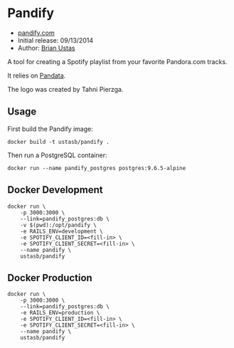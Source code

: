 # Pandify

- [pandify.com](http://pandify.com)
- Initial release: 09/13/2014
- Author: [Brian Ustas](http://brianustas.com)

A tool for creating a Spotify playlist from your favorite Pandora.com tracks.

It relies on [Pandata](http://github.com/ustasb/pandata).

The logo was created by Tahni Pierzga.

## Usage

First build the Pandify image:

    docker build -t ustasb/pandify .

Then run a PostgreSQL container:

    docker run --name pandify_postgres postgres:9.6.5-alpine

## Docker Development

    docker run \
        -p 3000:3000 \
        --link=pandify_postgres:db \
        -v $(pwd):/opt/pandify \
        -e RAILS_ENV=development \
        -e SPOTIFY_CLIENT_ID=<fill-in> \
        -e SPOTIFY_CLIENT_SECRET=<fill-in> \
        --name pandify \
        ustasb/pandify

## Docker Production

    docker run \
        -p 3000:3000 \
        --link=pandify_postgres:db \
        -e RAILS_ENV=production \
        -e SPOTIFY_CLIENT_ID=<fill-in> \
        -e SPOTIFY_CLIENT_SECRET=<fill-in> \
        --name pandify \
        ustasb/pandify
